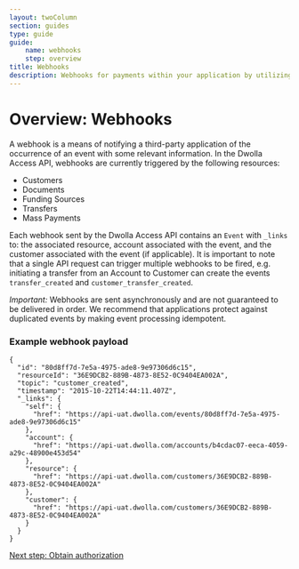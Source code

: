 ```yaml
---
layout: twoColumn
section: guides
type: guide
guide: 
    name: webhooks
    step: overview
title: Webhooks
description: Webhooks for payments within your application by utilizing our open API with no per transaction fees. 
---
```


# Overview: Webhooks

A webhook is a means of notifying a third-party application of the occurrence of an event with some relevant information. In the Dwolla Access API, webhooks are currently triggered by the following resources: 

- Customers
- Documents
- Funding Sources
- Transfers
- Mass Payments

Each webhook sent by the Dwolla Access API contains an `Event` with `_links` to: the associated resource, account associated with the event, and the customer associated with the event (if applicable). It is important to note that a single API request can trigger multiple webhooks to be fired, e.g. initiating a transfer from an Account to Customer can create the events `transfer_created` and `customer_transfer_created`. 

*Important:* Webhooks are sent asynchronously and are not guaranteed to be delivered in order. We recommend that applications protect against duplicated events by making event processing idempotent.

### Example webhook payload
```jsonnoselect
{
  "id": "80d8ff7d-7e5a-4975-ade8-9e97306d6c15",
  "resourceId": "36E9DCB2-889B-4873-8E52-0C9404EA002A",
  "topic": "customer_created",
  "timestamp": "2015-10-22T14:44:11.407Z",
  "_links": {
    "self": {
      "href": "https://api-uat.dwolla.com/events/80d8ff7d-7e5a-4975-ade8-9e97306d6c15"
    },
    "account": {
      "href": "https://api-uat.dwolla.com/accounts/b4cdac07-eeca-4059-a29c-48900e453d54"
    },
    "resource": {
      "href": "https://api-uat.dwolla.com/customers/36E9DCB2-889B-4873-8E52-0C9404EA002A"
    },
    "customer": {
      "href": "https://api-uat.dwolla.com/customers/36E9DCB2-889B-4873-8E52-0C9404EA002A"
    }
  }
}
```

<nav class="pager-nav">
    <a href="" style="display:none;"></a>
    <a href="01-obtain-authorization.html">Next step: Obtain authorization</a>
</nav>
